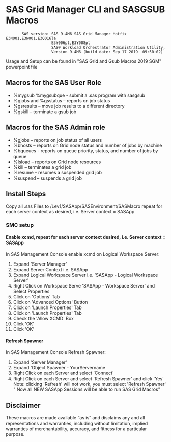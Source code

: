 # SAS Grid Manager CLI and SASGSUB Macros
           SAS version: SAS 9.4M6 SAS Grid Manager Hotfix E3N001,E3N001,E3Q016la
                        E3Y006pt,E3Y008pt
                        SAS® Workload Orchestrator Administration Utility,
                        Version 9.4M6 (build date: Sep 17 2019  09:50:02)

Usage and Setup can be found in "SAS Grid and Gsub Macros 2019 SGM" powerpoint file

## Macros for the SAS User Role
- %mygsub %mygsubque - submit a .sas program with sasgsub
- %gjobs and %gsstatus – reports on job status
- %gsresults – move job results to a different directory
- %gskill – terminate a gsub job

## Macros for the SAS Admin role
- %gjobs – reports on job status of all users
- %bhosts – reports on Grid node status and number of jobs by machine
- %bqueues - reports on queue priority, status, and number of jobs by queue
- %lsload – reports on Grid node resources
- %kill – terminates a grid job
- %resume – resumes a suspended grid job
- %suspend – suspends a grid job

## Install Steps
Copy all .sas Files to <SASCOMPUTECONFIGDIR>/Lev1/SASApp/SASEnvironment/SASMacro
    repeat for each server context as desired, i.e. Server context = SASApp

### SMC setup
#### Enable xcmd, repeat for each server context desired, i.e. Server context = SASApp
 In SAS Management Console enable xcmd on Logical Workspace Server:
 1. Expand 'Server Manager'
 2. Expand Server Context i.e. SASApp
 3. Expand Logical Workspace Server i.e. 'SASApp - Logical Workspace Server'
 4. Right Click on Workspace Serve 'SASApp - Workspace Server' and Select Properties
 5. Click on 'Options' Tab
 6. Click on 'Advanced Options' Button
 7. Click on 'Launch Properties' Tab
 8. Click on 'Launch Properties' Tab
 9. Check the 'Allow XCMD' Box
 10. Click 'OK'
 11. Click 'OK'
#### Refresh Spawner
 In SAS Management Console Refresh Spawner:
 1. Expand 'Server Manager'
 2. Expand 'Object Spawner - YourServername
 3. Right Click on each Server and select 'Connect'
 4. Right Click on each Server and select 'Refresh Spawner' and click 'Yes'
         Note: clicking 'Refresh' will not work, you must select 'Refresh Spawner'
    "
 Now all NEW SASApp Sessions will be able to run SAS Grid Macros"

## Disclaimer
These macros are made available “as is” and disclaims any and all representations
and warranties, including without limitation, implied warranties of
merchantability, accuracy, and fitness for a particular purpose.